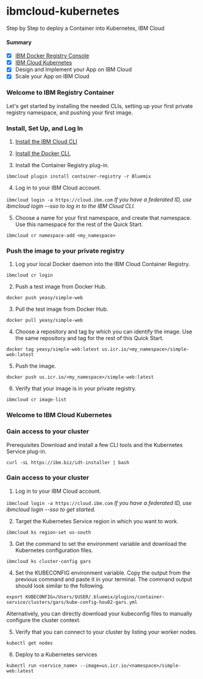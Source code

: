 # ibmcloud-kubernetes
Step by Step to deploy a Container into Kubernetes, IBM Cloud

#### Summary
- [X] [IBM Docker Registry Console](https://cloud.ibm.com/kubernetes/registry/main/images)
- [X] [IBM Cloud Kubernetes](https://cloud.ibm.com/kubernetes/clusters)
- [X] Design and Implement your App on IBM Cloud
- [X] Scale your App on IBM Cloud

### Welcome to IBM Registry Container
Let's get started by installing the needed CLIs, setting up your first private registry namespace, and pushing your first image.

### Install, Set Up, and Log In
1. [Install the IBM Cloud CLI](https://cloud.ibm.com/docs/cli/reference/ibmcloud?topic=cloud-cli-ibmcloud-cli#ibmcloud-cli)

2. [Install the Docker CLI.](https://docs.docker.com/engine/installation/)

3. Install the Container Registry plug-in.

`ibmcloud plugin install container-registry -r Bluemix`

4. Log in to your IBM Cloud account.

`ibmcloud login -a https://cloud.ibm.com`
_If you have a federated ID, use ibmcloud login --sso to log in to the IBM Cloud CLI._

5. Choose a name for your first namespace, and create that namespace. Use this namespace for the rest of the Quick Start.

`ibmcloud cr namespace-add <my_namespace>`

### Push the image to your private registry
1. Log your local Docker daemon into the IBM Cloud Container Registry.

`ibmcloud cr login`

2. Push a test image from Docker Hub.

`docker push yeasy/simple-web`

3. Pull the test image from Docker Hub.

`docker pull yeasy/simple-web`

4. Choose a repository and tag by which you can identify the image. Use the same repository and tag for the rest of this Quick Start.

`docker tag yeasy/simple-web:latest us.icr.io/<my_namespace>/simple-web:latest`

5. Push the image.

`docker push us.icr.io/<my_namespace>/simple-web:latest`

6. Verify that your image is in your private registry.

`ibmcloud cr image-list`

### Welcome to IBM Cloud Kubernetes

### Gain access to your cluster

Prerequisites
Download and install a few CLI tools and the Kubernetes Service plug-in.

`curl -sL https://ibm.biz/idt-installer | bash`

### Gain access to your cluster
1. Log in to your IBM Cloud account.

`ibmcloud login -a https://cloud.ibm.com`
_If you have a federated ID, use ibmcloud login --sso to get started._

2. Target the Kubernetes Service region in which you want to work.

`ibmcloud ks region-set us-south`

3. Get the command to set the environment variable and download the Kubernetes configuration files.

`ibmcloud ks cluster-config gars`

4. Set the KUBECONFIG environment variable. Copy the output from the previous command and paste it in your terminal. The command output should look similar to the following.

`export KUBECONFIG=/Users/$USER/.bluemix/plugins/container-service/clusters/gars/kube-config-hou02-gars.yml`

Alternatively, you can directly download your kubeconfig files to manually configure the cluster context.

5. Verify that you can connect to your cluster by listing your worker nodes.

`kubectl get nodes`

6. Deploy to a Kubernetes services

`kubectl run <service_name> --image=us.icr.io/<namespace>/simple-web:latest`
